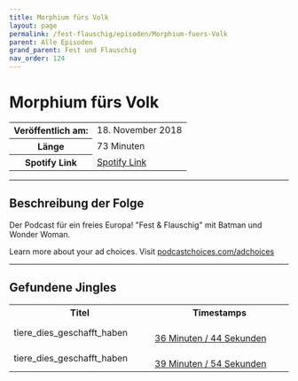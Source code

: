 ```yaml
---
title: Morphium fürs Volk
layout: page
permalink: /fest-flauschig/episoden/Morphium-fuers-Volk
parent: Alle Episoden
grand_parent: Fest und Flauschig
nav_order: 124
---
```


# Morphium fürs Volk
<table class="resp-table dcf-table dcf-table-responsive dcf-table-bordered dcf-table-striped dcf-w-100%">
                    <tbody>
                        <tr>
                            <th scope="row">Veröffentlich am:</th>
                            <td data-label="Veröffentlich am:">18. November 2018</td>
                        </tr>
                        <tr>
                            <th scope="row">Länge </th>
                            <td data-label="Länge ">73 Minuten</td>
                        </tr><tr>
                                <th scope="row">Spotify Link</th>
                                <td data-label="Spotify Link"><a href="https://open.spotify.com/episode/2QvUONsEyvFjwj6055vrxH">Spotify Link</a></td>
                            </tr></tbody>
                </table>

***

## Beschreibung der Folge

<div>
Der Podcast für ein freies Europa! "Fest &amp; Flauschig" mit Batman und Wonder Woman.<p> </p><p>Learn more about your ad choices. Visit <a href="https://podcastchoices.com/adchoices">podcastchoices.com/adchoices</a></p>  
</div>

***

## Gefundene Jingles

<table style="display: table;">
                                    <tr>
                                        <th class="tableColumnTitle">Titel</th>
                                        <th class="tableColumnTimestamps">Timestamps</th>
                                    </tr>
                                    <tr>
                                <td markdown="span"  class="tableColumnTitle">tiere_dies_geschafft_haben</td>
                                <td markdown="span" class="tableColumnTimestamps">
                                <br>
                                <a href="https://open.spotify.com/episode/2QvUONsEyvFjwj6055vrxH?t=2204">
                                36 Minuten / 44 Sekunden</a>
                                </td></tr><tr>
                                <td markdown="span"  class="tableColumnTitle">tiere_dies_geschafft_haben</td>
                                <td markdown="span" class="tableColumnTimestamps">
                                <br>
                                <a href="https://open.spotify.com/episode/2QvUONsEyvFjwj6055vrxH?t=2394">
                                39 Minuten / 54 Sekunden</a>
                                </td></tr></table>